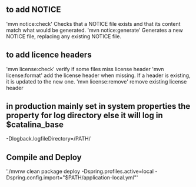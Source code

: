 ## to add NOTICE
'mvn notice:check' Checks that a NOTICE file exists and that its content match what would be generated.
'mvn notice:generate' Generates a new NOTICE file, replacing any existing NOTICE file.

## to add licence headers
'mvn license:check' verify if some files miss license header
'mvn license:format' add the license header when missing. If a header is existing, it is updated to the new one.
'mvn license:remove' remove existing license header

## in production mainly set in system properties the property for log directory else it will log in $catalina_base
-Dlogback.logfileDirectory=/PATH/

## Compile and Deploy
'./mvnw clean package deploy -Dspring.profiles.active=local -Dspring.config.import="$PATH/application-local.yml"'